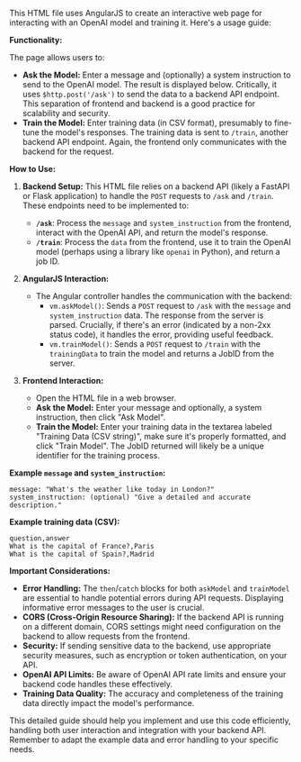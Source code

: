 This HTML file uses AngularJS to create an interactive web page for interacting with an OpenAI model and training it.  Here's a usage guide:

**Functionality:**

The page allows users to:

* **Ask the Model:**  Enter a message and (optionally) a system instruction to send to the OpenAI model. The result is displayed below.  Critically, it uses `$http.post('/ask')` to send the data to a backend API endpoint.  This separation of frontend and backend is a good practice for scalability and security.
* **Train the Model:**  Enter training data (in CSV format), presumably to fine-tune the model's responses. The training data is sent to `/train`, another backend API endpoint.  Again, the frontend only communicates with the backend for the request.

**How to Use:**

1. **Backend Setup:**
   This HTML file relies on a backend API (likely a FastAPI or Flask application) to handle the `POST` requests to `/ask` and `/train`.  These endpoints need to be implemented to:
      * **`/ask`**: Process the `message` and `system_instruction` from the frontend, interact with the OpenAI API, and return the model's response.
      * **`/train`**: Process the `data` from the frontend, use it to train the OpenAI model (perhaps using a library like `openai` in Python), and return a job ID.

2. **AngularJS Interaction:**

   * The Angular controller handles the communication with the backend:
     * `vm.askModel()`:  Sends a `POST` request to `/ask` with the `message` and `system_instruction` data.  The response from the server is parsed.  Crucially, if there's an error (indicated by a non-2xx status code), it handles the error, providing useful feedback.
     * `vm.trainModel()`:  Sends a `POST` request to `/train` with the `trainingData` to train the model and returns a JobID from the server.


3. **Frontend Interaction:**
   * Open the HTML file in a web browser.
   * **Ask the Model:** Enter your message and optionally, a system instruction, then click "Ask Model".
   * **Train the Model:** Enter your training data in the textarea labeled "Training Data (CSV string)", make sure it's properly formatted, and click "Train Model".  The JobID returned will likely be a unique identifier for the training process.


**Example `message` and `system_instruction`:**

```
message: "What's the weather like today in London?"
system_instruction: (optional) "Give a detailed and accurate description."
```

**Example training data (CSV):**

```
question,answer
What is the capital of France?,Paris
What is the capital of Spain?,Madrid
```

**Important Considerations:**

* **Error Handling:** The `then`/`catch` blocks for both `askModel` and `trainModel` are essential to handle potential errors during API requests.  Displaying informative error messages to the user is crucial.
* **CORS (Cross-Origin Resource Sharing):** If the backend API is running on a different domain, CORS settings might need configuration on the backend to allow requests from the frontend.
* **Security:** If sending sensitive data to the backend, use appropriate security measures, such as encryption or token authentication, on your API.
* **OpenAI API Limits:** Be aware of OpenAI API rate limits and ensure your backend code handles these effectively.
* **Training Data Quality:** The accuracy and completeness of the training data directly impact the model's performance.


This detailed guide should help you implement and use this code efficiently, handling both user interaction and integration with your backend API. Remember to adapt the example data and error handling to your specific needs.